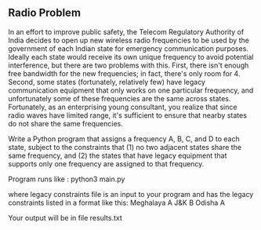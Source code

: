 ## Radio Problem

In an effort to improve public safety, the Telecom Regulatory Authority of India decides to open up new wireless radio frequencies to be used by the government of each Indian state for emergency communication purposes. Ideally each state would receive its own unique frequency to avoid potential interference, but there are two problems with this. First, there isn't enough free bandwidth for the new frequencies; in fact, there's only room for 4. Second, some states (fortunately, relatively few) have legacy communication equipment that only works on one particular frequency, and unfortunately some of these frequencies are the same across states. Fortunately, as an enterprising young consultant, you realize that since radio waves have limited range, it's sufficient to ensure that nearby states do not share the same frequencies.

Write a Python program that assigns a frequency A, B, C, and D to each state, subject to the constraints that (1) no two adjacent states share the same frequency, and (2) the states that have legacy equipment that supports only one frequency are assigned to that frequency.

Program runs like : python3 main.py

where legacy constraints file is an input to your program and has the legacy constraints listed in a format like this: Meghalaya A J&K B Odisha A

Your output will be in file results.txt
